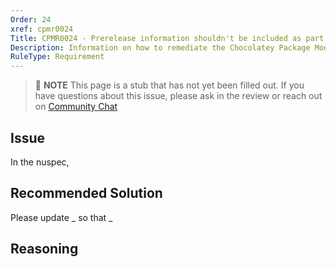 ```yaml
---
Order: 24
xref: cpmr0024
Title: CPMR0024 - Prerelease information shouldn't be included as part of Package Id (nuspec)
Description: Information on how to remediate the Chocolatey Package Moderation Rule 0024
RuleType: Requirement
---
```


<?! Include "../../../../../shared/package-validator-rule-requirement.txt" /?>

> :memo: **NOTE** This page is a stub that has not yet been filled out. If you have questions about this issue, please ask in the review or reach out on [Community Chat](https://ch0.co/community)

## Issue

In the nuspec,

## Recommended Solution

Please update _ so that _

## Reasoning

